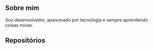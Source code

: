 ## Sobre mim
Sou desenvolvedor, apaixonado por tecnologia e sempre aprendendo coisas novas.

## Repositórios

<!-- start: repos-list -->
<!-- end: repos-list -->
